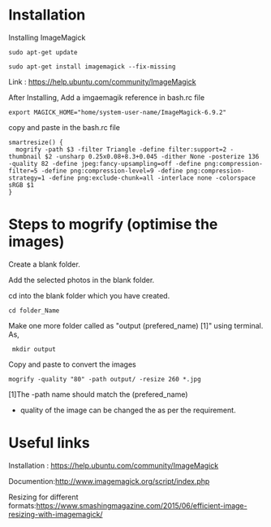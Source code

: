 Installation  
=============
Installing ImageMagick

	sudo apt-get update

	sudo apt-get install imagemagick --fix-missing

Link : https://help.ubuntu.com/community/ImageMagick

After Installing, Add a imgaemagik reference in bash.rc file 

	export MAGICK_HOME="home/system-user-name/ImageMagick-6.9.2"

copy and paste in the bash.rc file

	smartresize() {
	  mogrify -path $3 -filter Triangle -define filter:support=2 -thumbnail $2 -unsharp 0.25x0.08+8.3+0.045 -dither None -posterize 136 -quality 82 -define jpeg:fancy-upsampling=off -define png:compression-filter=5 -define png:compression-level=9 -define png:compression-strategy=1 -define png:exclude-chunk=all -interlace none -colorspace sRGB $1
	}

Steps to mogrify (optimise the images)
==============

Create a blank folder.

Add the selected photos in the blank folder.

cd into the blank folder which you have created. 

	cd folder_Name

Make one more folder called as "output (prefered_name) [1]" using terminal. As,

	 mkdir output

Copy and paste to convert the images 

	mogrify -quality "80" -path output/ -resize 260 *.jpg

[1]The -path name should match the (prefered_name)

- quality of the image can be changed the as per the requirement.

Useful links
=========
Installation : https://help.ubuntu.com/community/ImageMagick

Documention:http://www.imagemagick.org/script/index.php

Resizing for different formats:https://www.smashingmagazine.com/2015/06/efficient-image-resizing-with-imagemagick/
